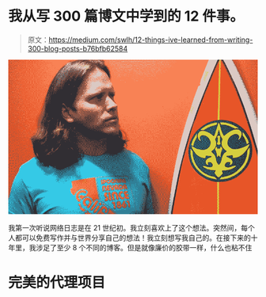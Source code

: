 # 我从写 300 篇博文中学到的 12 件事。

> 原文：<https://medium.com/swlh/12-things-ive-learned-from-writing-300-blog-posts-b76bfb62584>

![](img/79e1fbc59483db899c6851ef75990871.png)

我第一次听说网络日志是在 21 世纪初。我立刻喜欢上了这个想法。突然间，每个人都可以免费写作并与世界分享自己的想法！我立刻想写我自己的。在接下来的十年里，我涉足了至少 8 个不同的博客。但是就像廉价的胶带一样，什么也粘不住

# 完美的代理项目